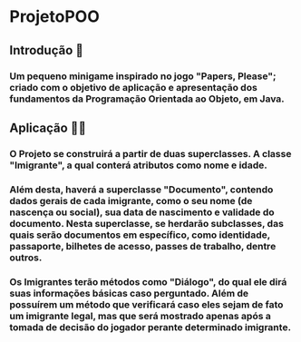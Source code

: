 # ProjetoPOO

## Introdução 📃
### Um pequeno minigame inspirado no jogo "Papers, Please"; criado com o objetivo de aplicação e apresentação dos fundamentos da Programação Orientada ao Objeto, em Java.

## Aplicação 👨‍💻
### O Projeto se construirá a partir de duas superclasses. A classe "Imigrante", a qual conterá atributos como nome e idade.
### Além desta, haverá a superclasse "Documento", contendo dados gerais de cada imigrante, como o seu nome (de nascença ou social), sua data de nascimento e validade do documento. Nesta superclasse, se herdarão subclasses, das quais serão documentos em específico, como identidade, passaporte, bilhetes de acesso, passes de trabalho, dentre outros.
### Os Imigrantes terão métodos como "Diálogo", do qual ele dirá suas informações básicas caso perguntado. Além de possuírem um método que verificará caso eles sejam de fato um imigrante legal, mas que será mostrado apenas após a tomada de decisão do jogador perante determinado imigrante.
